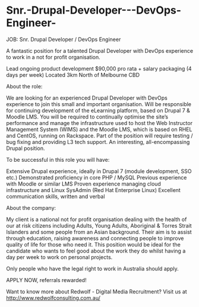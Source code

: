 Snr.-Drupal-Developer---DevOps-Engineer-
========================================

JOB: Snr. Drupal Developer / DevOps Engineer 

A fantastic position for a talented Drupal Developer with DevOps experience to work in a not for profit organisation. 

Lead ongoing product development
$90,000 pro rata + salary packaging  (4 days per week)
Located 3km North of Melbourne CBD

About the role:

We are looking for an experienced Drupal Developer with DevOps experience to join this small and important organisation. Will be responsible for continuing development of the eLearning platform, based on Drupal 7 & Moodle LMS. You will be required to continually optimise the site’s performance and manage the infrastructure used to host the Web Instructor Management System (WIMS) and the Moodle LMS, which is based on RHEL and CentOS, running on Rackspace. 
Part of the position will require testing / bug fixing and providing L3 tech support. An interesting, all-encompassing Drupal position. 


To be successful in this role you will have:

Extensive Drupal experience, ideally in Drupal 7 (module development, SSO etc.)
Demonstrated proficiency in core PHP / MySQL 
Previous experience with Moodle or similar LMS
Proven experience managing cloud infrastructure and Linux SysAdmin (Red Hat Enterprise Linux)
Excellent communication skills, written and verbal


About the company:

My client is a national not for profit organisation dealing with the health of our at risk citizens including Adults, Young Adults, Aboriginal & Torres Strait Islanders and some people from an Asian background. Their aim is to assist through education, raising awareness and connecting people to improve quality of life for those who need it. This position would be ideal for the candidate who wants to feel good about the work they do whilst having a day per week to work on personal projects.


Only people who have the legal right to work in Australia should apply. 

APPLY NOW, referrals rewarded!

Want to know more about Redwolf - Digital Media Recruitment? Visit us at http://www.redwolfconsulting.com.au/
